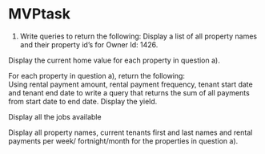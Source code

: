 # MVPtask
1. Write queries to return the following: 
Display a list of all property names and their property id’s for Owner Id: 1426. 

Display the current home value for each property in question a). 

For each property in question a), return the following:                                                                      
Using rental payment amount, rental payment frequency, tenant start date and tenant end date to write a query that returns the sum of all payments from start date to end date. 
Display the yield. 

Display all the jobs available

Display all property names, current tenants first and last names and rental payments per week/ fortnight/month for the properties in question a). 

